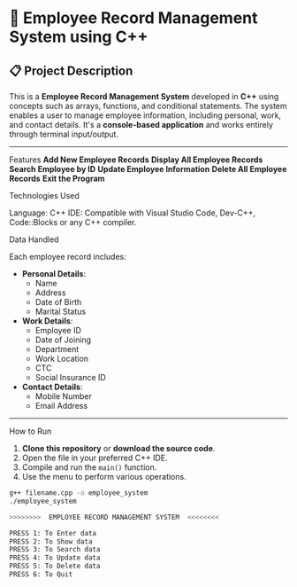 # 🧾 Employee Record Management System using C++

## 📋 Project Description

This is a **Employee Record Management System** developed in **C++** using concepts such as arrays, functions, and conditional statements.
The system enables a user to manage employee information, including personal, work, and contact details.
It's a **console-based application** and works entirely through terminal input/output.

---

Features
**Add New Employee Records**
**Display All Employee Records**
**Search Employee by ID**
**Update Employee Information**
**Delete All Employee Records**
**Exit the Program**

Technologies Used

Language: C++
IDE: Compatible with Visual Studio Code, Dev-C++, Code::Blocks or any C++ compiler.


Data Handled

Each employee record includes:
- **Personal Details**:
  - Name
  - Address
  - Date of Birth
  - Marital Status
- **Work Details**:
  - Employee ID
  - Date of Joining
  - Department
  - Work Location
  - CTC
  - Social Insurance ID
- **Contact Details**:
  - Mobile Number
  - Email Address

---
 How to Run

1. **Clone this repository** or **download the source code**.
2. Open the file in your preferred C++ IDE.
3. Compile and run the `main()` function.
4. Use the menu to perform various operations.

```bash
g++ filename.cpp -o employee_system
./employee_system

>>>>>>>>  EMPLOYEE RECORD MANAGEMENT SYSTEM  <<<<<<<<

PRESS 1: To Enter data
PRESS 2: To Show data
PRESS 3: To Search data
PRESS 4: To Update data
PRESS 5: To Delete data
PRESS 6: To Quit
